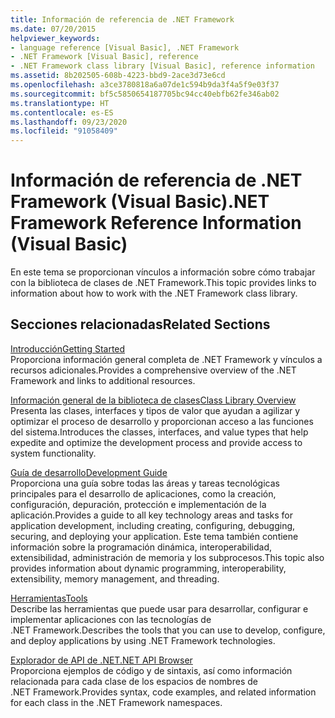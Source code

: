```yaml
---
title: Información de referencia de .NET Framework
ms.date: 07/20/2015
helpviewer_keywords:
- language reference [Visual Basic], .NET Framework
- .NET Framework [Visual Basic], reference
- .NET Framework class library [Visual Basic], reference information
ms.assetid: 8b202505-608b-4223-bbd9-2ace3d73e6cd
ms.openlocfilehash: a3ce3780818a6a07de1c594b9da3f4a5f9e03f37
ms.sourcegitcommit: bf5c5850654187705bc94cc40ebfb62fe346ab02
ms.translationtype: HT
ms.contentlocale: es-ES
ms.lasthandoff: 09/23/2020
ms.locfileid: "91058409"
---
```

# <a name="net-framework-reference-information-visual-basic"></a><span data-ttu-id="20fdd-102">Información de referencia de .NET Framework (Visual Basic)</span><span class="sxs-lookup"><span data-stu-id="20fdd-102">.NET Framework Reference Information (Visual Basic)</span></span>

<span data-ttu-id="20fdd-103">En este tema se proporcionan vínculos a información sobre cómo trabajar con la biblioteca de clases de .NET Framework.</span><span class="sxs-lookup"><span data-stu-id="20fdd-103">This topic provides links to information about how to work with the .NET Framework class library.</span></span>  
  
## <a name="related-sections"></a><span data-ttu-id="20fdd-104">Secciones relacionadas</span><span class="sxs-lookup"><span data-stu-id="20fdd-104">Related Sections</span></span>  

 [<span data-ttu-id="20fdd-105">Introducción</span><span class="sxs-lookup"><span data-stu-id="20fdd-105">Getting Started</span></span>](../../framework/get-started/index.md)  
 <span data-ttu-id="20fdd-106">Proporciona información general completa de .NET Framework y vínculos a recursos adicionales.</span><span class="sxs-lookup"><span data-stu-id="20fdd-106">Provides a comprehensive overview of the .NET Framework and links to additional resources.</span></span>  
  
 [<span data-ttu-id="20fdd-107">Información general de la biblioteca de clases</span><span class="sxs-lookup"><span data-stu-id="20fdd-107">Class Library Overview</span></span>](../../standard/class-library-overview.md)  
 <span data-ttu-id="20fdd-108">Presenta las clases, interfaces y tipos de valor que ayudan a agilizar y optimizar el proceso de desarrollo y proporcionan acceso a las funciones del sistema.</span><span class="sxs-lookup"><span data-stu-id="20fdd-108">Introduces the classes, interfaces, and value types that help expedite and optimize the development process and provide access to system functionality.</span></span>  
  
 [<span data-ttu-id="20fdd-109">Guía de desarrollo</span><span class="sxs-lookup"><span data-stu-id="20fdd-109">Development Guide</span></span>](../../framework/development-guide.md)  
 <span data-ttu-id="20fdd-110">Proporciona una guía sobre todas las áreas y tareas tecnológicas principales para el desarrollo de aplicaciones, como la creación, configuración, depuración, protección e implementación de la aplicación.</span><span class="sxs-lookup"><span data-stu-id="20fdd-110">Provides a guide to all key technology areas and tasks for application development, including creating, configuring, debugging, securing, and deploying your application.</span></span> <span data-ttu-id="20fdd-111">Este tema también contiene información sobre la programación dinámica, interoperabilidad, extensibilidad, administración de memoria y los subprocesos.</span><span class="sxs-lookup"><span data-stu-id="20fdd-111">This topic also provides information about dynamic programming, interoperability, extensibility, memory management, and threading.</span></span>  
  
 [<span data-ttu-id="20fdd-112">Herramientas</span><span class="sxs-lookup"><span data-stu-id="20fdd-112">Tools</span></span>](../../framework/tools/index.md)  
 <span data-ttu-id="20fdd-113">Describe las herramientas que puede usar para desarrollar, configurar e implementar aplicaciones con las tecnologías de .NET Framework.</span><span class="sxs-lookup"><span data-stu-id="20fdd-113">Describes the tools that you can use to develop, configure, and deploy applications by using .NET Framework technologies.</span></span>  
  
 [<span data-ttu-id="20fdd-114">Explorador de API de .NET</span><span class="sxs-lookup"><span data-stu-id="20fdd-114">.NET API Browser</span></span>](../../../api/index.md)  
 <span data-ttu-id="20fdd-115">Proporciona ejemplos de código y de sintaxis, así como información relacionada para cada clase de los espacios de nombres de .NET Framework.</span><span class="sxs-lookup"><span data-stu-id="20fdd-115">Provides syntax, code examples, and related information for each class in the .NET Framework namespaces.</span></span>
